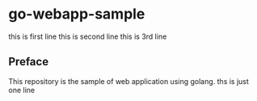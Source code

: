 # go-webapp-sample
this is first line
this is second line
this is 3rd line

## Preface
This repository is the sample of web application using golang.
ths is just one line
